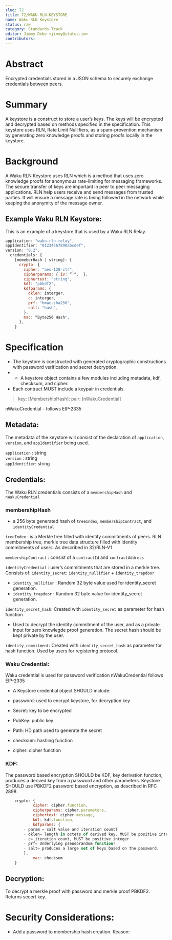 ```yaml
---
slug: 72
title: 72/WAKU-RLN-KEYSTORE
name: Waku RLN Keystore
status: raw
category: Standards Track
editor: Jimmy Debe <jimmy@status.im>
contributors: 
---
```


# Abstract
Encrypted credentials stored in a JSON schema to securely exchange credentials between peers.

# Summary
A keystore is a construct to store a user’s keys. 
The keys will be encrypted and decrypted based on methods specified in the specification. 
This keystore uses RLN, Rate Limit Nullifiers, as a spam-prevention mechanism by generating zero knowledge proofs and storing proofs locally in the keystore.

# Background
A Waku RLN Keystore uses RLN which is a method that uses zero knowledge proofs for anonymous rate-limiting for messaging frameworks.
The secure transfer of keys are important in peer to peer messaging applications. 
RLN help users receive and send messages from trusted parties.
It will ensure a message rate is being followed in the network while keeping the anonymity of the message owner. 


## Example Waku RLN Keystore:

This is an example of a keystore that is used by a Waku RLN Relay.

```js
application: "waku-rln-relay",
appIdentifier: "01234567890abcdef",
version: "0.2",
  credentials: {
    [memeberHash | string]: {
      crypto: {
        cipher: "aes-128-ctr",
        cipherparams: { iv: “ “,  },
        ciphertext: "string",
        kdf: "pbkdf2",
        kdfparams: {
          dklen: interger,
          c: interger,
          prf: "hmac-sha256",
          salt: "hash",
        },
        mac: “Byte256 Hash",
      },
    }

```
# Specification
- The keystore is constructed with generated cryptographic constructions with password verification and secret decryption.
- - A keystore object contains a few modules including metadata, kdf, checksum, and cipher.
- Each contruct MUST include a keypair in credentials.
> key: [MembershipHash]: pair: [nWakuCredential]

nWakuCredential - follows EIP-2335

## Metadata:
The metadata of the keystore will consist of the declaration of `application`, `version`, and `appIdentifier` being used.

`application` : string </br>
`version` : string </br>
`appIdentifier`: string </br >

## Credentials:
The Waku RLN credentials consists of a `membershipHash` and `nWakuCredential`

### membershipHash 
- a 256 byte generated hash of `treeIndex`, `membershipContract`, and `identityCredential`

`treeIndex` : is a Merkle tree filled with identity commitments of peers. 
RLN membership tree, merkle tree data structure filled with identity commitments of users. 
As described in 32/RLN-V1

`membershipContract` : consist of a `contractId` and `contractAddress`

`identityCredential` : user’s commitments that are stored in a merkle tree.
Consists of:
`identity_secret`: `identity_nullifier` + `identity_trapdoor` 
- `identity_nullifier` : Random 32 byte value used for identity_secret generation.
- `identity_trapdoor` : Random 32 byte value for identity_secret generation.

`identity_secret_hash`: Created with `identity_secret` as parameter for hash function
- Used to decrypt the identity commitment of the user, and as a private input for zero knowlegde proof generation.
The secret hash should be kept private by the user.

`identity_commitment`: Created with `identity_secret_hash` as parameter for hash function. 
Used by users for registering protocol.

### Waku Credential: 
Waku credential is used for password verification
nWakuCredential follows EIP-2335 

- A Keystore credential object SHOULD include:
- password: used to encrypt keystore, for decryption key
- Secret: key to be encrypted
- PubKey: public key
- Path: HD path used to generate the secret

- checksum: hashing function 
- cipher: cipher function

### KDF:
The password based encryption SHOULD be KDF, key derivation function, produces a derived key from a password and other parameters.
Keystore SHOULD use PBKDF2 password based encryption, as described in RFC 2898

```js
	crypto: {
    		cipher: cipher.function,
    		cipherparams: cipher.parameters,
    		ciphertext: cipher.message,
    		kdf: kdf.function,
    		kdfparams: {
		- param = salt value and iteration count)
		- dklen= length in octets of derived key, MUST be positive integer
		- c= iteration count, MUST be positive integer
		- prf= Underlying pseudorandom function?
		- salt= produces a large set of keys based on the password.
		},
    		mac: checksum
	}
```
	
## Decryption: 
To decrypt a merkle proof with password and merkle proof PBKDF2.
Returns secert key.

# Security Considerations:
- Add a password to membership hash creation. Reason:


